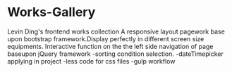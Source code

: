 # Works-Gallery
Levin Ding's frontend works collection
A responsive layout pagework base upon bootstrap framework.Display perfectly in different screen size equipments.
Interactive function on the the left side navigation of page baseupon jQuery framework
  -sorting condition selection.
  -dateTimepicker applying in project
  -less code for css files
  -gulp workflow
